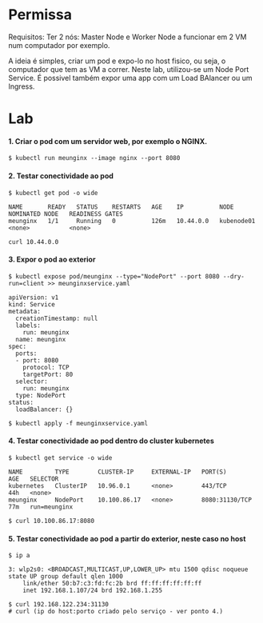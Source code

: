 # Permissa

Requisitos: Ter 2 nós: Master Node e Worker Node a funcionar em 2 VM num computador por exemplo.

A ideia é simples, criar um pod e expo-lo no host fisico, ou seja, o computador que tem as VM a correr. Neste lab, utilizou-se um Node Port Service. É possivel também expor uma app com um Load BAlancer ou um Ingress.

# Lab

#### 1. Criar o pod com um servidor web, por exemplo o NGINX.

```
$ kubectl run meunginx --image nginx --port 8080
```

#### 2. Testar conectividade ao pod


```
$ kubectl get pod -o wide

NAME       READY   STATUS    RESTARTS   AGE    IP          NODE         NOMINATED NODE   READINESS GATES
meunginx   1/1     Running   0          126m   10.44.0.0   kubenode01   <none>           <none>
```

```
curl 10.44.0.0
```

#### 3. Expor o pod ao exterior

```
$ kubectl expose pod/meunginx --type="NodePort" --port 8080 --dry-run=client >> meunginxservice.yaml

apiVersion: v1
kind: Service
metadata:
  creationTimestamp: null
  labels:
    run: meunginx
  name: meunginx
spec:
  ports:
  - port: 8080
    protocol: TCP
    targetPort: 80
  selector:
    run: meunginx
  type: NodePort
status:
  loadBalancer: {}

$ kubectl apply -f meunginxservice.yaml
```

#### 4. Testar conectividade ao pod dentro do cluster kubernetes

```
$ kubectl get service -o wide

NAME         TYPE        CLUSTER-IP     EXTERNAL-IP   PORT(S)          AGE   SELECTOR
kubernetes   ClusterIP   10.96.0.1      <none>        443/TCP          44h   <none>
meunginx     NodePort    10.100.86.17   <none>        8080:31130/TCP   77m   run=meunginx

$ curl 10.100.86.17:8080
```



#### 5. Testar conectividade ao pod a partir do exterior, neste caso no host

```
$ ip a

3: wlp2s0: <BROADCAST,MULTICAST,UP,LOWER_UP> mtu 1500 qdisc noqueue state UP group default qlen 1000
    link/ether 50:b7:c3:fd:fc:2b brd ff:ff:ff:ff:ff:ff
    inet 192.168.1.107/24 brd 192.168.1.255

$ curl 192.168.122.234:31130
# curl (ip do host:porto criado pelo serviço - ver ponto 4.)

```


